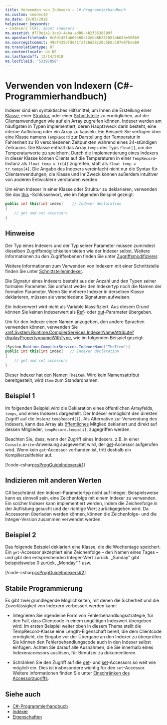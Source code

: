 ```yaml
---
title: Verwenden von Indexern – C#-Programmierhandbuch
ms.custom: seodec18
ms.date: 10/03/2018
helpviewer_keywords:
- indexers [C#], about indexers
ms.assetid: df70e1a2-3ce3-4aba-ad80-4b2f3538699f
ms.openlocfilehash: 8c0d145fab69e60a12ebb8b28f087ab643e508b9
ms.sourcegitcommit: 49af435bfdd41faf26d38c20c5b0cc07e87bea60
ms.translationtype: HT
ms.contentlocale: de-DE
ms.lasthandoff: 12/14/2018
ms.locfileid: "53397058"
---
```

# <a name="using-indexers-c-programming-guide"></a>Verwenden von Indexern (C#-Programmierhandbuch)

Indexer sind ein syntaktisches Hilfsmittel, um Ihnen die Erstellung einer [Klasse](../../../csharp/language-reference/keywords/class.md), einer [Struktur](../../../csharp/language-reference/keywords/struct.md), oder einer [Schnittstelle](../../../csharp/language-reference/keywords/interface.md) zu ermöglichen, auf die Clientanwendungen wie auf ein Array zugreifen können. Indexer werden am häufigsten in Typen implementiert, deren Hauptzweck darin besteht, eine interne Auflistung oder ein Array zu kapseln. Ein Beispiel: Sie verfügen über eine Klasse namens `TempRecord` zur Darstellung der Temperatur in Fahrenheit zu 10 verschiedenen Zeitpunkten während eines 24-stündigen Zeitraums. Die Klasse enthält das Array `temps` des Typs `float[]`, um die Temperaturwerte zu speichern. Durch die Implementierung eines Indexers in dieser Klasse können Clients auf die Temperaturen in einer `TempRecord`-Instanz als `float temp = tr[4]` zugreifen, statt als `float temp = tr.temps[4]`. Die Angabe des Indexers vereinfacht nicht nur die Syntax für Clientanwendungen; die Klasse und Ihr Zweck können außerdem intuitiver von anderen Entwicklern verstanden werden.  
  
Um einen Indexer in einer Klasse oder Struktur zu deklarieren, verwenden Sie das [this](../../../csharp/language-reference/keywords/this.md) -Schlüsselwort, wie im folgenden Beispiel gezeigt:

```csharp
public int this[int index]    // Indexer declaration  
{  
    // get and set accessors  
}  
```

## <a name="remarks"></a>Hinweise

Der Typ eines Indexers und der Typ seiner Parameter müssen zumindest dieselben Zugriffsmöglichkeiten bieten wie der Indexer selbst. Weitere Informationen zu den Zugriffsebenen finden Sie unter [Zugriffsmodifizierer](../../../csharp/language-reference/keywords/access-modifiers.md).  
  
 Weitere Informationen zum Verwenden von Indexern mit einer Schnittstelle finden Sie unter [Schnittstellenindexer](../../../csharp/programming-guide/indexers/indexers-in-interfaces.md).  
  
 Die Signatur eines Indexers besteht aus der Anzahl und den Typen seiner formalen Parameter. Sie umfasst weder den Indexertyp noch die Namen der formalen Parameter. Wenn Sie mehrere Indexer in derselben Klasse deklarieren, müssen sie verschiedene Signaturen aufweisen.  
  
 Ein Indexerwert wird nicht als Variable klassifiziert. Aus diesem Grund können Sie keinen Indexerwert als [Ref](../../../csharp/language-reference/keywords/ref.md)- oder [out](../../../csharp/language-reference/keywords/out-parameter-modifier.md)-Parameter übergeben.  
  
 Um für den Indexer einen Namen anzugeben, den andere Sprachen verwenden können, verwenden Sie <xref:System.Runtime.CompilerServices.IndexerNameAttribute?displayProperty=nameWithType>, wie im folgenden Beispiel gezeigt:  

```csharp
[System.Runtime.CompilerServices.IndexerName("TheItem")]  
public int this[int index]   // Indexer declaration  
{
    // get and set accessors  
}  
```

Dieser Indexer hat den Namen `TheItem`. Wird kein Namensattribut bereitgestellt, wird `Item` zum Standardnamen.  
  
## <a name="example-1"></a>Beispiel 1  
  
Im folgenden Beispiel wird die Deklaration eines öffentlichen Arrayfelds, `temps`, und eines Indexers dargestellt. Der Indexer ermöglicht den direkten Zugriff auf die Instanz `tempRecord[i]`. Als Alternative zur Verwendung des Indexers, kann das Array als [öffentliches](../../../csharp/language-reference/keywords/public.md) Mitglied deklariert und direkt auf dessen Mitglieder, `tempRecord.temps[i]`, zugegriffen werden.  
  
 Beachten Sie, dass, wenn der Zugriff eines Indexers, z.B. in einer `Console.Write`-Anweisung ausgewertet wird, der [get](../../../csharp/language-reference/keywords/get.md)-Accessor aufgerufen wird. Wenn kein `get`-Accessor vorhanden ist, tritt deshalb ein Kompilierzeitfehler auf.  
  
[!code-csharp[csProgGuideIndexers#1](../../../csharp/programming-guide/classes-and-structs/codesnippet/CSharp/using-indexers_1.cs)]  
  
## <a name="indexing-using-other-values"></a>Indizieren mit anderen Werten

C# beschränkt den Indexer-Parametertyp nicht auf Integer. Beispielsweise kann es sinnvoll sein, eine Zeichenfolge mit einem Indexer zu verwenden. Ein solcher Indexer kann implementiert werden, indem die Zeichenfolge in der Auflistung gesucht und der richtige Wert zurückgegeben wird. Da Accessoren überladen werden können, können die Zeichenfolge- und die Integer-Version zusammen verwendet werden.  
  
## <a name="example-2"></a>Beispiel 2  
  
Das folgende Beispiel deklariert eine Klasse, die die Wochentage speichert. Ein `get`-Accessor akzeptiert eine Zeichenfolge – den Namen eines Tages – und gibt den entsprechenden Integer-Wert zurück. „Sunday“ gibt beispielsweise 0 zurück, „Monday“ 1 usw.  
  
[!code-csharp[csProgGuideIndexers#2](../../../csharp/programming-guide/classes-and-structs/codesnippet/CSharp/using-indexers_2.cs)]  
  
## <a name="robust-programming"></a>Stabile Programmierung

 Es gibt zwei grundlegende Möglichkeiten, mit denen die Sicherheit und die Zuverlässigkeit von Indexern verbessert werden kann:  
  
- Integrieren Sie irgendeine Form von Fehlerbehandlungsstrategie, für den Fall, dass Clientcode in einem ungültigen Indexwert übergeben wird. Im ersten Beispiel weiter oben in diesem Thema stellt die TempRecord-Klasse eine Length-Eigenschaft bereit, die dem Clientcode ermöglicht, die Eingabe vor der Übergabe an den Indexer zu überprüfen. Sie können den Fehlerbehandlungscode auch in den Indexer selbst einfügen. Achten Sie darauf alle Ausnahmen, die Sie innerhalb eines Indexeraccessors auslösen, für Benutzer zu dokumentieren.  
  
- Schränken Sie den Zugriff auf die [get](../../../csharp/language-reference/keywords/get.md)- und [set](../../../csharp/language-reference/keywords/set.md)-Accessors so weit wie möglich ein. Dies ist insbesondere wichtig für den `set`-Accessor. Weitere Informationen finden Sie unter [Einschränken des Accessorzugriffs](../../../csharp/programming-guide/classes-and-structs/restricting-accessor-accessibility.md).  
  
## <a name="see-also"></a>Siehe auch

- [C#-Programmierhandbuch](../../../csharp/programming-guide/index.md)  
- [Indexer](../../../csharp/programming-guide/indexers/index.md)  
- [Eigenschaften](../../../csharp/programming-guide/classes-and-structs/properties.md)
